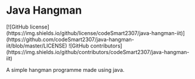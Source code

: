 <h1>Java Hangman</h1>
[![GitHub license](https://img.shields.io/github/license/codeSmart2307/java-hangman-iit)](https://github.com/codeSmart2307/java-hangman-iit/blob/master/LICENSE)
![GitHub contributors](https://img.shields.io/github/contributors/codeSmart2307/java-hangman-iit)

A simple hangman programme made using java. 
